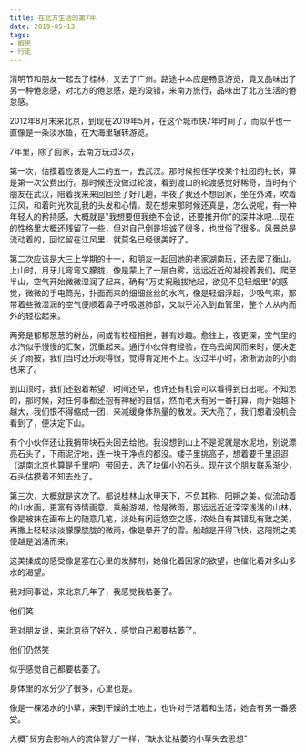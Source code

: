 ```yaml
---
title: 在北方生活的第7年
date: 2019-05-13
tags:
- 暇思
- 行走
---
```


清明节和朋友一起去了桂林，又去了广州。路途中本应是畅意游览，竟又品味出了另一种倦怠感，对北方的倦怠感，是的没错，来南方旅行，品味出了北方生活的倦怠感。

2012年8月末来北京，到现在2019年5月，在这个城市快7年时间了，而似乎也一直像是一条淡水鱼，在大海里辗转游览。

7年里，除了回家，去南方玩过3次，


第一次，估摸着应该是大二的五一，去武汉。那时候担任学校某个社团的社长，算是第一次公费出行。那时候还没做过轮渡，看到渡口的轮渡感觉好稀奇，当时有个朋友在武汉，陪着我来来回回坐了好几趟，半夜了我还不想回家，坐在外滩，吹着江风，和着时光吹乱我的头发和心情。现在想来那时候还真是，怎么说呢，有一种年轻人的矜持感，大概就是"我想要但我绝不会说，还要推开你"的深井冰吧…现在的性格里大概还残留了一些，但对自己倒是坦诚了很多，也世俗了很多。风景总是流动着的，回忆留在江风里，就莫名已经很美好了。


第二次应该是大三上学期的十一，和朋友一起回她的老家湖南玩，还去爬了衡山。上山时，月牙儿弯弯又朦胧，像是蒙上了一层白雾，远远近近的凝视着我们。爬至半山，空气开始微微湿润了起来，确有"万丈祝融拔地起，欲见不见轻烟里"的感觉，微微的手电筒光，扑面而来的细细丝丝的水汽，像是轻烟浮起，少吸气来，那带着些微湿润的空气便顺着鼻子呼吸道肺部，又似乎沁入到血管里，整个人从内而外的轻松起来。
<!--more-->

两旁是郁郁葱葱的树丛，间或有枝桠相拦，甚有妙趣。愈往上，夜更深，空气里的水汽似乎慢慢的汇聚，沉重起来。通行小伙伴有经验，在乌云闻风而来时，便决定买了雨披，我们当时还乐观得很，觉得肯定用不上。没过半小时，淅淅沥沥的小雨也来了。

到山顶时，我们还抱着希望，时间还早，也许还有机会可以看得到日出呢。不知怎的，那时候，对任何事都还抱有神秘的自信，然而老天有另一番打算，雨开始越下越大，我们恨不得缩成一团，来减缓身体热量的散发。天大亮了，我们想着没机会看到了，便决定下山。


有个小伙伴还让我捎带块石头回去给他。我没想到山上不是泥就是水泥地，别说漂亮石头了，下雨泥泞地，连一块干净点的都没。矮子里挑高子，想着要千里迢迢（湖南北京也算是千里吧）带回去，选了块偏小的石头。现在这个朋友联系渐少，石头估摸着不知去处了。


第三次，大概就是这次了。都说桂林山水甲天下，不负其称，阳朔之美，似流动着的山水画，更富有诗情画意。乘船游湖，恰是微雨，那远远近近深深浅浅的山林，像是被抹在画布上的随意几笔，淡处有闲适悠空之感，浓处自有其错乱有致之美，再撒上轻轻淡淡朦朦胧胧的微雨，像是晕开了的雪。船越是开得飞快，这阳朔之美便越是汹涌而来。


这美揉成的感受像是塞在心里的发酵剂，她催化着回家的欲望，也催化着对多山多水的渴望。

我对同事说，来北京几年了，我感觉我枯萎了。

他们笑

我对朋友说，来北京待了好久，感觉自己都要枯萎了。

他们仍然笑



似乎感觉自己都要枯萎了。

身体里的水分少了很多，心里也是。

像是一棵渴水的小草，来到干燥的土地上，也许对于活着和生活，她会有另一番感受。

大概"贫穷会影响人的流体智力"一样，"缺水让枯萎的小草失去思想"

